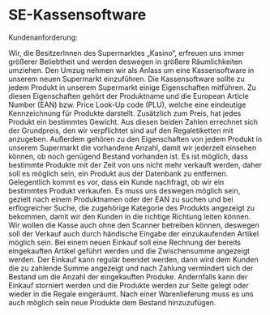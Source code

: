 # SE-Kassensoftware

Kundenanforderung: 

Wir, die BesitzerInnen des Supermarktes „Kasino“, erfreuen uns immer größerer Beliebtheit und werden deswegen in größere Räumlichkeiten umziehen. Den Umzug nehmen wir als Anlass um eine Kassensoftware in unserem neuen Supermarkt einzuführen.
Die Kassensoftware sollte zu jedem Produkt in unserem Supermarkt einige Eigenschaften mitführen. Zu diesen Eigenschaften gehört der Produktname und die European Article Number (EAN) bzw. Price Look-Up code (PLU), welche eine eindeutige Kennzeichnung für Produkte darstellt. Zusätzlich zum Preis, hat jedes Produkt ein bestimmtes Gewicht. Aus diesen beiden Zahlen errechnet sich der Grundpreis, den wir verpflichtet sind auf den Regaletiketten mit anzugeben. Außerdem gehören zu den Eigenschaften von jedem Produkt in unserem Supermarkt die vorhandene Anzahl, damit wir jederzeit einsehen können, ob noch genügend Bestand vorhanden ist. Es ist möglich, dass bestimmte Produkte mit der Zeit von uns nicht mehr verkauft werden, daher soll es möglich sein, ein Produkt aus der Datenbank zu entfernen. Gelegentlich kommt es vor, dass ein Kunde nachfragt, ob wir ein bestimmtes Produkt verkaufen. Es muss uns deswegen möglich sein, gezielt nach einem Produktnamen oder der EAN zu suchen und bei erflogreicher Suche, die zugehörige Kategorie des Produkts angezeigt zu bekommen, damit wir den Kunden in die richtige Richtung leiten können.
Wir wollen die Kasse auch ohne den Scanner betreiben können, deswegen soll der Verkauf auch durch händische Eingabe der einzukaufenden Artikel möglich sein. Bei einem neuen Einkauf soll eine Rechnung der bereits eingekauften Artikel geführt werden und die Zwischensumme angezeigt werden. Der Einkauf kann regulär beendet werden, dann wird dem Kunden die zu zahlende Summe angezeigt und nach Zahlung vermindert sich der Bestand um die Anzahl der eingekauften Produke. Andernfalls kann der Einkauf storniert werden und die Produkte werden zur Seite gelegt oder wieder in die Regale eingeräumt. Nach einer Warenlieferung muss es uns auch möglich sein neue Produkte dem Bestand hinzuzufügen.
